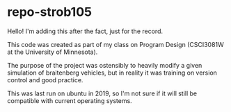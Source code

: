 # repo-strob105

Hello! I'm adding this after the fact, just for the record.

This code was created as part of my class on Program Design (CSCI3081W at the University of Minnesota). 

The purpose of the project was ostensibly to heavily modify a given simulation of braitenberg vehicles, but in reality it was training on version control and good practice.

This was last run on ubuntu in 2019, so I'm not sure if it will still be compatible with current operating systems.
